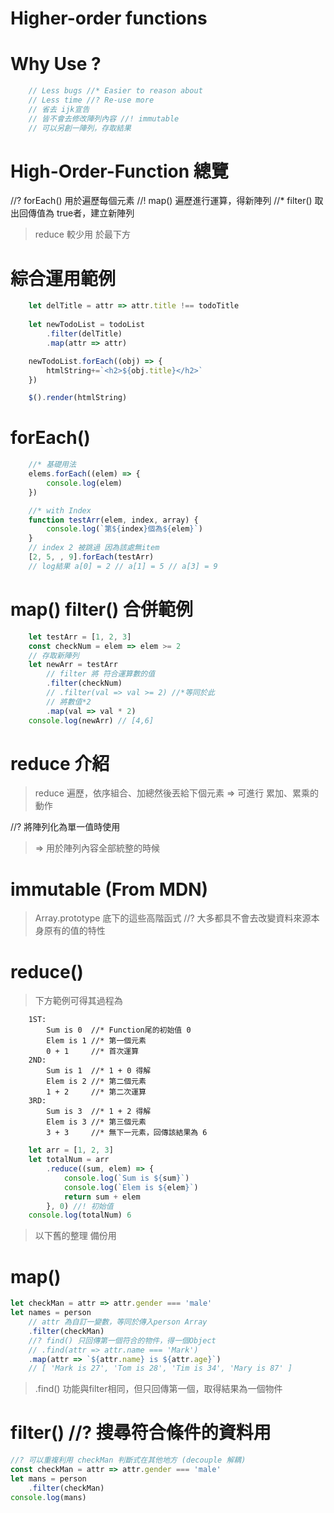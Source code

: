 # Higher-order functions

# Why Use ?
```js
    // Less bugs //* Easier to reason about
    // Less time //? Re-use more
    // 省去 ijk宣告
    // 皆不會去修改陣列內容 //! immutable
    // 可以另創一陣列，存取結果
```

# High-Order-Function 總覽
//? forEach() 用於遍歷每個元素
//! map() 遍歷進行運算，得新陣列
//* filter() 取出回傳值為 true者，建立新陣列
> reduce 較少用 於最下方


# 綜合運用範例
```js
    let delTitle = attr => attr.title !== todoTitle
    
    let newTodoList = todoList
        .filter(delTitle)
        .map(attr => attr)

    newTodoList.forEach((obj) => {
        htmlString+=`<h2>${obj.title}</h2>`
    })

    $().render(htmlString)
```

# forEach()
```js
    //* 基礎用法
    elems.forEach((elem) => {
        console.log(elem)
    })

    //* with Index
    function testArr(elem, index, array) {
        console.log(`第${index}個為${elem}`)
    }
    // index 2 被跳過 因為該處無item
    [2, 5, , 9].forEach(testArr)
    // log結果 a[0] = 2 // a[1] = 5 // a[3] = 9
```

# map() filter() 合併範例
```js
    let testArr = [1, 2, 3]
    const checkNum = elem => elem >= 2
    // 存取新陣列
    let newArr = testArr
        // filter 將 符合運算數的值
        .filter(checkNum)
        // .filter(val => val >= 2) //*等同於此
        // 將數值*2 
        .map(val => val * 2)
    console.log(newArr) // [4,6]
```

# reduce 介紹
> reduce 遍歷，依序組合、加總然後丟給下個元素
=> 可進行 累加、累乘的動作

//? 將陣列化為單一值時使用
> => 用於陣列內容全部統整的時候 

# immutable (From MDN)
> Array.prototype 底下的這些高階函式
//? 大多都具不會去改變資料來源本身原有的值的特性

# reduce()
> 下方範例可得其過程為
```
    1ST: 
        Sum is 0  //* Function尾的初始值 0
        Elem is 1 //* 第一個元素
        0 + 1     //* 首次運算
    2ND: 
        Sum is 1  //* 1 + 0 得解
        Elem is 2 //* 第二個元素
        1 + 2     //* 第二次運算
    3RD:
        Sum is 3  //* 1 + 2 得解
        Elem is 3 //* 第三個元素
        3 + 3     //* 無下一元素，回傳該結果為 6 
```

```js
    let arr = [1, 2, 3]
    let totalNum = arr
        .reduce((sum, elem) => {
            console.log(`Sum is ${sum}`)
            console.log(`Elem is ${elem}`)
            return sum + elem
        }, 0) //! 初始值
    console.log(totalNum) 6 
```

<!--------------------------------------------------->
> 以下舊的整理 備份用

# map()
```js
let checkMan = attr => attr.gender === 'male'
let names = person
    // attr 為自訂一變數，等同於傳入person Array
    .filter(checkMan)
    //? find() 只回傳第一個符合的物件，得一個Object
    // .find(attr => attr.name === 'Mark') 
    .map(attr => `${attr.name} is ${attr.age}`)
    // [ 'Mark is 27', 'Tom is 28', 'Tim is 34', 'Mary is 87' ]
```

> .find() 功能與filter相同，但只回傳第一個，取得結果為一個物件
# filter() //? 搜尋符合條件的資料用
```js
//? 可以重複利用 checkMan 判斷式在其他地方 (decouple 解耦)
const checkMan = attr => attr.gender === 'male'
let mans = person
    .filter(checkMan)
console.log(mans)